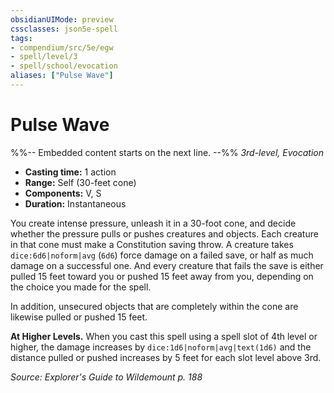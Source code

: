 ```yaml
---
obsidianUIMode: preview
cssclasses: json5e-spell
tags:
- compendium/src/5e/egw
- spell/level/3
- spell/school/evocation
aliases: ["Pulse Wave"]
---
```

# Pulse Wave
%%-- Embedded content starts on the next line. --%%
*3rd-level, Evocation*  

- **Casting time:** 1 action
- **Range:** Self (30-feet cone)
- **Components:** V, S
- **Duration:** Instantaneous

You create intense pressure, unleash it in a 30-foot cone, and decide whether the pressure pulls or pushes creatures and objects. Each creature in that cone must make a Constitution saving throw. A creature takes `dice:6d6|noform|avg` (`6d6`) force damage on a failed save, or half as much damage on a successful one. And every creature that fails the save is either pulled 15 feet toward you or pushed 15 feet away from you, depending on the choice you made for the spell.

In addition, unsecured objects that are completely within the cone are likewise pulled or pushed 15 feet.

**At Higher Levels.** When you cast this spell using a spell slot of 4th level or higher, the damage increases by `dice:1d6|noform|avg|text(1d6)` and the distance pulled or pushed increases by 5 feet for each slot level above 3rd.

*Source: Explorer's Guide to Wildemount p. 188*